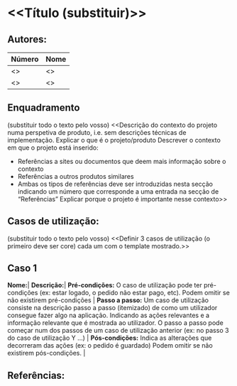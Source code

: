 # <<Título (substituir)>>



## Autores:

Número | Nome
-------|------
<<num1>> | <<nome1>>
<<num2>> | <<nome2>>

## Enquadramento
(substituir todo o texto pelo vosso)
<<Descrição do contexto do projeto numa perspetiva de produto, i.e. sem descrições técnicas de implementação. 
Explicar o que é o projeto/produto
Descrever o contexto em que o projeto está inserido:
- Referências a sites ou documentos que deem mais informação sobre o contexto
- Referências a outros produtos similares
- Ambas os tipos de referências deve ser introduzidas nesta secção indicando um número que corresponde a uma entrada na secção de “Referências”
Explicar porque o projeto é importante nesse contexto>>

## Casos de utilização:
(substituir todo o texto pelo vosso)
<<Definir 3 casos de utilização (o primeiro deve ser core) cada um com o template mostrado.>> 

Caso 1
-----
**Nome:**|
**Descrição:**|
**Pré-condições:**
O caso de utilização pode ter pré-condições (ex: estar logado, o pedido não estar pago, etc). 
Podem omitir se não existirem pré-condições |
**Passo a passo:**
Um caso de utilização consiste na descrição passo a passo (itemizado) de como um utilizador consegue fazer algo na aplicação. Indicando as ações relevantes e a informação relevante que é mostrada ao utilizador.
O passo a passo pode começar num dos passos de um caso de utilização anterior (ex: no passo 3 do caso de utilização Y …) |
**Pós-condições:**
Indica as alterações que decorreram das ações (ex: o pedido é guardado)
Podem omitir se não existirem pós-condições. |

## Referências:

 
